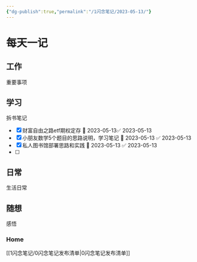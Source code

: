 ```yaml
---
{"dg-publish":true,"permalink":"/1闪念笔记/2023-05-13/"}
---
```


# 每天一记


## 工作
重要事项


## 学习
拆书笔记
- [x]  财富自由之路etf期权定存 📅 2023-05-13✅ 2023-05-13
- [x] 小朋友数学5个题目的思路说明，学习笔记 📅 2023-05-13 ✅ 2023-05-13
- [x] 私人图书馆部署思路和实践 📅 2023-05-13 ✅ 2023-05-13
- [ ] 

## 日常
生活日常



## 随想
感悟

### Home
[[1闪念笔记/0闪念笔记发布清单\|0闪念笔记发布清单]]
